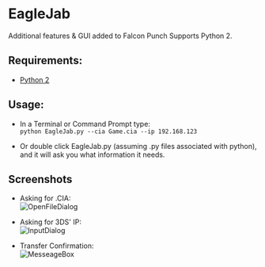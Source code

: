 # EagleJab
Additional features & GUI added to Falcon Punch
Supports Python 2.

## Requirements:
* [Python 2](https://www.python.org/downloads/)

## Usage:
* In a Terminal or Command Prompt type:  
`python EagleJab.py --cia Game.cia --ip 192.168.123`  

* Or double click EagleJab.py (assuming .py files associated with python), and it will ask you what information it needs.

## Screenshots
* Asking for .CIA:  
![OpenFileDialog](http://i.imgur.com/yPfRIk1.png)  

* Asking for 3DS' IP:  
![InputDialog](http://i.imgur.com/tj1PH95.png)  

* Transfer Confirmation:  
![MesseageBox](http://i.imgur.com/sElRpWA.png)  
